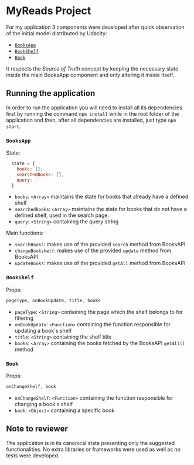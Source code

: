 # MyReads Project

For my application 3 components were developed after quick observation of the initial model distributed by Udacity:

* [`BooksApp`](#BookApp)
* [`BookShelf`](#BookShelf)
* [`Book`](#Book)

It respects the _Source of Truth_ concept by keeping the necessary state inside the main BooksApp component and only altering it inside itself.

## Running the application


In order to run the application you will need to install all its dependencies first by running the command `npm install` while in the root folder of the application
and then, after all dependencies are installed, just type `npm start`.

### `BooksApp`

State:

```js
  state = {
    books: [],
    searchedBooks: [],
    query: ''
  }
```

* `books`: `<Array>` maintains the state for books that already have a defined shelf
* `searchedBooks`: `<Array>` maintains the state for books that do not have a defined shelf, used in the search page.
* `query`: `<String>` containing the query string

Main functions:

* `searchBooks`: makes use of the provided `search` method from BooksAPI
* `changeBookshelf`: makes use of the provided `update` method from BooksAPI
* `updateBooks`: makes use of the provided `getAll` method from BooksAPI

### `BookShelf`

Props:

```js
pageType, onBookUpdate, title, books
```

* `pageType`: `<String>` containing the page which the shelf belongs to for filtering
* `onBookUpdate`: `<Function>` containing the function responsible for updating a book's shelf
* `title`: `<String>` containing the shelf title
* `books`: `<Array>` containing the books fetched by the BooksAPI `getAll()` method


### `Book`

Props:

```js
onChangeShelf, book
```

* `onChangeShelf`: `<Function>` containing the function responsible for changing a book's shelf
* `book`: `<Object>` containing a specific book

## Note to reviewer

The application is in its canonical state presenting only the suggested functionalities. No extra libraries or frameworks were used as well as no tests were developed.

